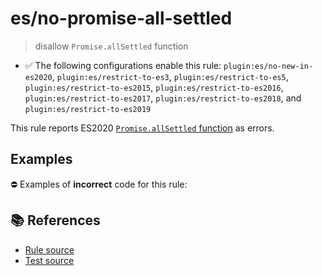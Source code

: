 # es/no-promise-all-settled
> disallow `Promise.allSettled` function

- ✅ The following configurations enable this rule: `plugin:es/no-new-in-es2020`, `plugin:es/restrict-to-es3`, `plugin:es/restrict-to-es5`, `plugin:es/restrict-to-es2015`, `plugin:es/restrict-to-es2016`, `plugin:es/restrict-to-es2017`, `plugin:es/restrict-to-es2018`, and `plugin:es/restrict-to-es2019`

This rule reports ES2020 [`Promise.allSettled` function](https://github.com/tc39/proposal-promise-allSettled) as errors.

## Examples

⛔ Examples of **incorrect** code for this rule:

<eslint-playground type="bad" code="/*eslint es/no-promise-all-settled: error */
const p = Promise.allSettled(promises)
" />

## 📚 References

- [Rule source](https://github.com/mysticatea/eslint-plugin-es/blob/v3.0.1/lib/rules/no-promise-all-settled.js)
- [Test source](https://github.com/mysticatea/eslint-plugin-es/blob/v3.0.1/tests/lib/rules/no-promise-all-settled.js)
